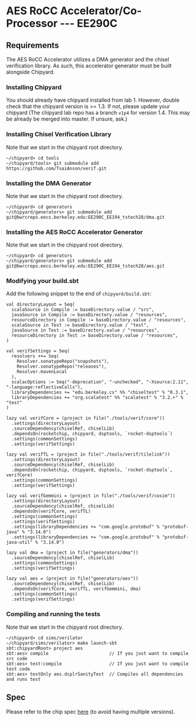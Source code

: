 # AES RoCC Accelerator/Co-Processor --- EE290C

## Requirements
The AES RoCC Accelerator utilizes a DMA generator and the chisel verification library.
As such, this accelerator generator must be built alongside Chipyard.

### Installing Chipyard
You should already have chipyard installed from lab 1. However, double check that the chipyard version  is >= 1.3. 
If not, please update your chipyard (The chipyard lab repo has a branch `v1p4` for version 1.4. This may be already be merged into master. If unsure, ask.)

### Installing Chisel Verification Library
Note that we start in the chipyard root directory.
```
~/chipyard> cd tools
~/chipyard/tools> git submodule add https://github.com/TsaiAnson/verif.git
```

### Installing the DMA Generator
Note that we start in the chipyard root directory.
```
~/chipyard> cd generators
~/chipyard/generators> git submodule add git@bwrcrepo.eecs.berkeley.edu:EE290C_EE194_tstech28/dma.git
```


### Installing the AES RoCC Accelerator Generator
Note that we start in the chipyard root directory.
```
~/chipyard> cd generators
~/chipyard/generators> git submodule add git@bwrcrepo.eecs.berkeley.edu:EE290C_EE194_tstech28/aes.git
```

### Modifying your build.sbt
Add the following snippet to the end of `chipyard/build.sbt`:
```
val directoryLayout = Seq(
  scalaSource in Compile := baseDirectory.value / "src",
  javaSource in Compile := baseDirectory.value / "resources",
  resourceDirectory in Compile := baseDirectory.value / "resources",
  scalaSource in Test := baseDirectory.value / "test",
  javaSource in Test := baseDirectory.value / "resources",
  resourceDirectory in Test := baseDirectory.value / "resources",
)

val verifSettings = Seq(
  resolvers ++= Seq(
    Resolver.sonatypeRepo("snapshots"),
    Resolver.sonatypeRepo("releases"),
    Resolver.mavenLocal
  ),
  scalacOptions := Seq("-deprecation", "-unchecked", "-Xsource:2.11", "-language:reflectiveCalls"),
  libraryDependencies += "edu.berkeley.cs" %% "chiseltest" % "0.3.1",
  libraryDependencies += "org.scalatest" %% "scalatest" % "3.2.+" % "test"
)

lazy val verifCore = (project in file("./tools/verif/core"))
  .settings(directoryLayout)
  .sourceDependency(chiselRef, chiselLib)
  .dependsOn(rocketchip, chipyard, dsptools, `rocket-dsptools`)
  .settings(commonSettings)
  .settings(verifSettings)

lazy val verifTL = (project in file("./tools/verif/tilelink"))
  .settings(directoryLayout)
  .sourceDependency(chiselRef, chiselLib)
  .dependsOn(rocketchip, chipyard, dsptools, `rocket-dsptools`, verifCore)
  .settings(commonSettings)
  .settings(verifSettings)

lazy val verifGemmini = (project in file("./tools/verif/cosim"))
  .settings(directoryLayout)
  .sourceDependency(chiselRef, chiselLib)
  .dependsOn(verifCore, verifTL)
  .settings(commonSettings)
  .settings(verifSettings)
  .settings(libraryDependencies += "com.google.protobuf" % "protobuf-java" % "3.14.0")
  .settings(libraryDependencies += "com.google.protobuf" % "protobuf-java-util" % "3.14.0")

lazy val dma = (project in file("generators/dma"))
  .sourceDependency(chiselRef, chiselLib)
  .settings(commonSettings)
  .settings(verifSettings)

lazy val aes = (project in file("generators/aes"))
  .sourceDependency(chiselRef, chiselLib)
  .dependsOn(verifCore, verifTL, verifGemmini, dma)
  .settings(commonSettings)
  .settings(verifSettings)
```

### Compiling and running the tests
Note that we start in the chipyard root directory.
```
~/chipyard> cd sims/verilator
~/chipyard/sims/verilator> make launch-sbt
sbt:chipyardRoot> project aes
sbt:aes> compile                       // If you just want to compile src code
sbt:aes> test:compile                  // If you just want to compile test code
sbt:aes> testOnly aes.dcplrSanityTest  // Compiles all dependencies and runs test
```

## Spec
Please refer to the chip spec [here](https://docs.google.com/document/d/1J9azqokkR0AsUUAkwU-hotsNtb-0KX5duK7d7f_3MhI/edit?usp=sharing) (to avoid having multiple versions).
